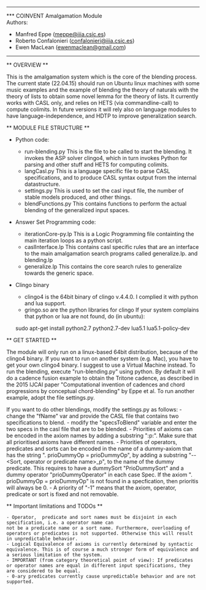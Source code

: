 ************************************************************************
*** COINVENT Amalgamation Module 									
Authors:
- Manfred Eppe (meppe@iiia.csic.es)						 
- Roberto Confalonieri (confalonieri@iiia.csic.es)       
- Ewen MacLean (ewenmaclean@gmail.com)        			 
************************************************************************

** OVERVIEW **

This is the amalgamation system which is the core of the blending process. The current state (22.04.15) should run on Ubuntu linux machines with some music examples and the example of blending the theory of naturals with the theory of lists to obtain some novel lemma for the theory of lists. 
It currently works with CASL only, and relies on HETS (via commandline-call) to compute colimits. In future versions it will rely also on language modules to have language-independence, and HDTP to improve generalization search. 

** MODULE FILE STRUCTURE **

- Python code:
	- run-blending.py 
		This is the file to be called to start the blending. It invokes the ASP solver clingo4, which in turn invokes Python for parsing and other stuff and HETS for computing colimits. 
	- langCasl.py 
		This is a language specific file to parse CASL specifications, and to produce CASL syntax output from the internal datastructure.
	- settings.py 
		This is used to set the casl input file, the number of stable models produced, and other things. 
	- blendFunctions.py
		This contains functions to perform the actual blending of the generalized input spaces. 

- Answer Set Programming code:
	- iterationCore-py.lp
		This is a Logic Programming file containting the main iteration loops as a python script. 
	- caslInterface.lp
		This contains casl specific rules that are an interface to the main amalgamation search programs called generalize.lp. and blending.lp
	- generalize.lp
		This contains the core search rules to generalize towards the generic space. 

- Clingo binary
	- clingo4 is the 64bit binary of clingo v.4.4.0. I complied it with python and lua support. 
	- gringo.so are the python libraries for clingo
	If your system complains that python or lua are not found, do (in ubuntu):
	
	sudo apt-get install python2.7 python2.7-dev lua5.1 lua5.1-policy-dev


** GET STARTED **

The module will only run on a linux-based 64bit distribution, because of the clingo4 binary. If you want to run on another system (e.g. Mac), you have to get your own clingo4 binary. I suggest to use a Virtual Machine instead.
To run the blending, execute "run-blending.py" using python. By default it will do a cadence fusion example to obtain the Tritone cadence, as described in the 2015 IJCAI paper "Computational invention of cadences and chord progressions by conceptual chord-blending" by Eppe et al.  To run another example, adopt the file settings.py.

If you want to do other blendings, modify the settings.py as follows:
	- change the "fName" var and provide the CASL file that contains two specifications to blend.
	- modify the "specsToBlend" variable and enter the two specs in the casl file that are to be blended. 
	- Priorities of axioms can be encoded in the axiom names by adding a substring ":p:<number>". Make sure that all prioritised axioms have different names.
	- Priorities of operators, predicates and sorts can be encoded in the name of a dummy-axiom that has the string ". prioDummyOp = prioDummyOp", by adding a substring "--<Sort, operator or predicate name>_p<number>", to the name of the dummy predicate. This requires to have a dummySort "PrioDummySort" and a dummy operator "prioDummyOperator" in each case Spec. If the axiom ". prioDummyOp = prioDummyOp" is not found in a specfication, then prioritis will always be 0.
	- A priority of "-1" means that the axiom, operator, predicate or sort is fixed and not removable. 
	

** Important limitations and TODOs ** 

	- Operator,  predicate and sort names must be disjoint in each specification, i.e. a operator name can 
	not be a predicate name or a sort name. Furthermore, overloading of operators or predicates is not supported. Otherwise this will result in unpredictable behavior.
	- Logical Equivalence of axioms is currently determined by syntactic equivalence. This is of course a much stronger form of equivalence and a serious limitation of the system.
	- IMPORTANT (from category theoretical point of view): If predicates or operator names are equal in different input specifications, they are considered to be equal. 
	- 0-ary predicates currently cause unpredictable behavior and are not supported.


